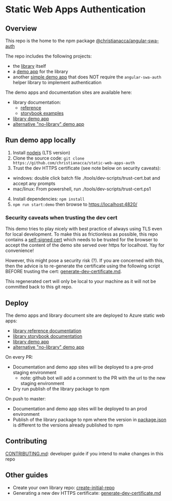 # Static Web Apps Authentication

## Overview

This repo is the home to the npm package [@christianacca/angular-swa-auth](https://www.npmjs.com/package/@christianacca/angular-swa-auth)

The repo includes the following projects:

* the [library](libs/angular-swa-auth/README.md) itself
* a [demo app](apps/angular-swa-auth-demo) for the library
* another [simple demo app](apps/angular-swa-auth-nolib) that does NOT require the <code>angular-swa-auth</code> helper library to implement authentication

The demo apps and documentation sites are available here:

* library documentation: 
  - [reference](https://docs.angular-swa-auth.codingdemo.co.uk)
  - [storybook examples](https://stories.angular-swa-auth.codingdemo.co.uk)
* [library demo app](https://angular-swa-auth.codingdemo.co.uk)
* [alternative "no-library" demo app](https://angular-swa-auth-nolib.codingdemo.co.uk)


## Run demo app locally

1. Install [nodejs](https://nodejs.org/en/) (LTS version)
2. Clone the source code: `git clone https://github.com/christianacca/static-web-apps-auth`
3. Trust the dev HTTPS certificate (see note below on security caveats):
  - windows: double click batch file ./tools/dev-scripts/trust-cert.bat and accept any prompts
  - mac/linux: From powershell, run ./tools/dev-scripts/trust-cert.ps1
4. Install dependencies: `npm install`
5. `npm run start:demo` then browse to <https://localhost:4820/>

### Security caveats when trusting the dev cert

This demo tries to play nicely with best practice of always using TLS even for local development.
To make this as frictionless as possible, this repo contains a [self-signed cert](tools/certs) which needs to be trusted for the browser
to accept the content of the demo site served over https for localhost. Yay for convenience!

However, this might pose a security risk (?). If you are concerned with this, then the advice is to re-generate the certificate
using the following script BEFORE trusting the cert: [generate-dev-certificate.md](docs/generate-dev-certificate.md).

This regenerated cert will only be local to your machine as it will not be committed back to this git repo.

## Deploy

The demo apps and library document site are deployed to Azure static web apps:

* [library reference documentation](https://portal.azure.com/#@christiancrowhurstgmail.onmicrosoft.com/resource/subscriptions/44835aa1-a779-412a-8225-7422ff9a4f33/resourceGroups/angular-swa-auth-docs/providers/Microsoft.Web/staticSites/angular-swa-auth-docs/staticsite)
* [library storybook documentation](https://portal.azure.com/#@christiancrowhurstgmail.onmicrosoft.com/resource/subscriptions/44835aa1-a779-412a-8225-7422ff9a4f33/resourcegroups/angular-swa-auth-stories/providers/Microsoft.Web/staticSites/angular-swa-auth-stories/staticsite)
* [library demo app](https://portal.azure.com/#@christiancrowhurstgmail.onmicrosoft.com/resource/subscriptions/44835aa1-a779-412a-8225-7422ff9a4f33/resourceGroups/angular-swa-auth-demo/providers/Microsoft.Web/staticSites/angular-swa-auth-demo/staticsite)
* [alternative "no-library" demo app](https://portal.azure.com/#@christiancrowhurstgmail.onmicrosoft.com/resource/subscriptions/44835aa1-a779-412a-8225-7422ff9a4f33/resourceGroups/angular-swa-auth-nolib/providers/Microsoft.Web/staticSites/angular-swa-auth-nolib/staticsite)

On every PR:

* Documentation and demo app sites will be deployed to a pre-prod staging environment 
  * note: github bot will add a comment to the PR with the url to the new staging environment
* Dry run publish of the library package to npm

On push to master:

* Documentation and demo app sites will be deployed to an prod environment
* Publish of the library package to npm where the version in [package.json](libs/angular-swa-auth/package.json) is different to the versions already published to npm

## Contributing

[CONTRIBUTING.md](docs/CONTRIBUTING.md): developer guide if you intend to make changes in this repo

## Other guides

* Create your own library repo: [create-initial-repo](docs/create-initial-repo.md)
* Generating a new dev HTTPS certificate: [generate-dev-certificate.md](docs/generate-dev-certificate.md)
